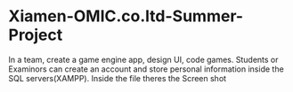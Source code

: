 # Xiamen-OMIC.co.ltd-Summer-Project
In a team, create a game engine app, design UI, code games. Students or Examinors can create an account and store personal information inside the SQL servers(XAMPP).
Inside the file theres the Screen shot
